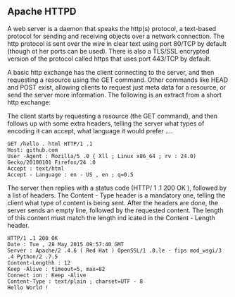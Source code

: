 ## Apache HTTPD
A web server is a daemon that speaks the http(s) protocol, a text-based protocol for sending and receiving objects over a network connection. The http protocol is sent over the wire in clear text using port 80/TCP by default (though ot her ports can be used). There is also a TLS/SSL encrypted version of the protocol called https that uses port 443/TCP by default.

A basic http exchange has the client connecting to the server, and then requesting a resource using the GET command. Other commands like HEAD and POST exist, allowing clients to request just meta data for a resource, or send the server more information. The following is an extract from a short http exchange:

The client starts by requesting a resource (the GET command), and then follows up with some extra headers, telling the server what types of encoding it can accept, what language it would prefer .... 
```{r, engine='bash', count_lines}
GET /hello . html HTTP/1 .1
Host: github.com
User -Agent : Mozilla/5 .0 { Xll ; Linux x86_64 ; rv : 24.0) Gecko/20100101 Firefox/24 .0
Accept : text/html 
Accept - Language : en - US , en ; q=0.5
```

The server then replies with a status code (HTTP/ 1 .1 200 OK ), followed by a list of headers. The Content - Type header is a mandatory one, telling the client what type of content is being sent. After the headers are done, the server sends an empty line, followed by the requested content. The length of this content must match the length ind icated in the Content - Length header. 

```{r, engine='bash', count_lines}
HTTP/1 .1 200 OK
Date : Tue , 28 May 2015 09:57:40 GMT
Server : Apache/2 .4.6 ( Red Hat ) OpenSSL/1 .0.le - fips mod_wsgi/3 .4 Python/2 .7.5
Content-Lengthh : 12
Keep -Alive : timeout=5, max=82
Connect ion : Keep -Alive
Content-Type : text/plain ; charset=UTF - 8
Hello World ! 
```
